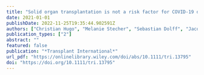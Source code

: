 ```yaml
---
title: "Solid organ transplantation is not a risk factor for COVID-19 disease outcome"
date: 2021-01-01
publishDate: 2022-11-25T19:35:44.902591Z
authors: ["Christian Hugo", "Melanie Stecher", "Sebastian Dolff", "Jacob Nattermann", "Jörg Vehreschild", "Theresa Hippchen", "Timm Westhoff", "Martina Bertolo", "Bernd Hohenstein", "Frank Hanses", "Christian Strassburg"]
publication_types: ["2"]
abstract: ""
featured: false
publication: "*Transplant International*"
url_pdf: "https://onlinelibrary.wiley.com/doi/abs/10.1111/tri.13795"
doi: "https://doi.org/10.1111/tri.13795"
---
```


